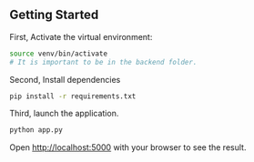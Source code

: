 

## Getting Started

First, Activate the virtual environment:

```bash
source venv/bin/activate
# It is important to be in the backend folder.
```
Second, Install dependencies

```bash
pip install -r requirements.txt
```

Third, launch the application.
```bash
python app.py
```

Open [http://localhost:5000](http://localhost:3000) with your browser to see the result.

